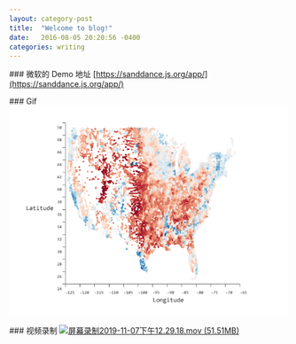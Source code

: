 ```yaml
--- 
layout: category-post
title:  "Welcome to blog!"
date:   2016-08-05 20:20:56 -0400
categories: writing
---
```


\### 微软的 Demo 地址
[https://sanddance.js.org/app/](https://sanddance.js.org/app/)

\### Gif
![54236654-52d42800-44d1-11e9-859e-6c5d297a46d2.gif](assert/1573101315333-e14ae5dc-a938-4ddb-a854-c5d667609153.gif)

\### 视频录制
[![屏幕录制2019-11-07下午12.29.18.mov (51.51MB)](https://cdn.nlark.com/yuque/0/2019/jpeg/176280/1573101122989-7e78da55-80e7-439c-9807-b7db1523fd2f.jpeg?x-oss-process=image/resize,h\_450)](https://www.yuque.com/abser/process/lhw07m?\_lake\_card=%7B%22status%22%3A%22done%22%2C%22name%22%3A%22%E5%B1%8F%E5%B9%95%E5%BD%95%E5%88%B62019-11-07%E4%B8%8B%E5%8D%8812.29.18.mov%22%2C%22size%22%3A54010144%2C%22percent%22%3A0%2C%22id%22%3A%229inn4%22%2C%22videoId%22%3A%227b163912302f4d9e9914348cc212b157%22%2C%22aliyunVideoSrc%22%3Anull%2C%22taobaoVideoId%22%3A%22242173823640%22%2C%22uploaderId%22%3A176280%2C%22authKey%22%3A%22YXBwX2tleT04MDAwMDAwMTImYXV0aF9pbmZvPXsidGltZXN0YW1wRW5jcnlwdGVkIjoiODVhZjVkMGUxOGM3ODM1NDFjZWVlNzRkY2JjYmEyYTIifSZkdXJhdGlvbj0mdGltZXN0YW1wPTE1NzMxMDEyMTE%3D%22%2C%22docUrl%22%3A%22https%3A%2F%2Fwww.yuque.com%2Fabser%2Fprocess%2Flhw07m%22%2C%22coverUrl%22%3A%22https%3A%2F%2Fcdn.nlark.com%2Fyuque%2F0%2F2019%2Fjpeg%2F176280%2F1573101122989-7e78da55-80e7-439c-9807-b7db1523fd2f.jpeg%22%2C%22card%22%3A%22video%22%7D#9inn4)
